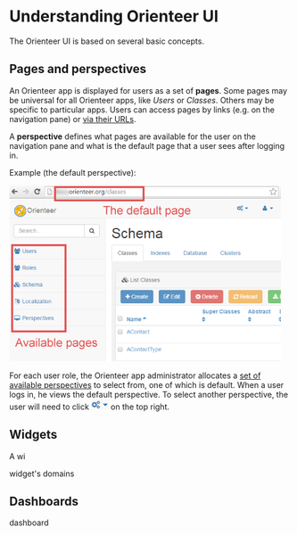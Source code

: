 # Understanding Orienteer UI

The Orienteer UI is based on several basic concepts.

## Pages and perspectives
An Orienteer app is displayed for users as a set of **pages**. Some pages may be universal for all Orienteer apps, like *Users* or *Classes*. Others may be specific to particular apps. Users can access pages by links (e.g. on the navigation pane) or [via their URLs](https://orienteer.gitbooks.io/orienteer/content/special_urls.html).

A **perspective** defines what pages are available for the user on the navigation pane and what is the default page that a user sees after logging in. 

Example (the default perspective):

![](Perspectives-small.png)

For each user role, the Orienteer app administrator allocates a [set of available perspectives](https://orienteer.gitbooks.io/orienteer/content/orienteer_user_interface.html) to select from, one of which is default. When a user logs in, he views the default perspective. To select another perspective, the user will need to click ![](UI-selecting-perspectives.jpg) on the top right.


## Widgets
A wi


widget's domains

## Dashboards
dashboard


